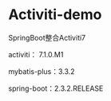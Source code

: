 # Activiti-demo

SpringBoot整合Activiti7

activiti： 7.1.0.M1

mybatis-plus：3.3.2

spring-boot：2.3.2.RELEASE
